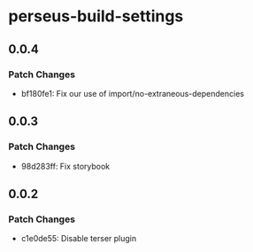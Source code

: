 # perseus-build-settings

## 0.0.4

### Patch Changes

-   bf180fe1: Fix our use of import/no-extraneous-dependencies

## 0.0.3

### Patch Changes

-   98d283ff: Fix storybook

## 0.0.2

### Patch Changes

-   c1e0de55: Disable terser plugin
